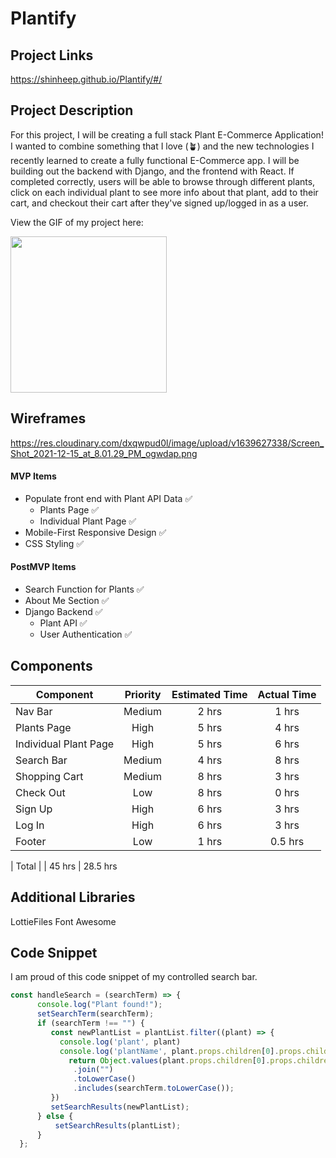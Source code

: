 # Plantify

## Project Links

https://shinheep.github.io/Plantify/#/ 

## Project Description

For this project, I will be creating a full stack Plant E-Commerce Application! I wanted to combine something that I love (🪴) and the new technologies I recently learned to create a fully functional E-Commerce app. I will be building out the backend with Django, and the frontend with React. If completed correctly, users will be able to browse through different plants, click on each individual plant to see more info about that plant, add to their cart, and checkout their cart after they've signed up/logged in as a user.

View the GIF of my project here:

<img src="https://res.cloudinary.com/dxqwpud0l/image/upload/v1645210273/Screen_Recording_2022-02-18_at_10_49_17_AM_AdobeCreativeCloudExpress_i5l5af.gif" width="250" height="250"/>

## Wireframes

https://res.cloudinary.com/dxqwpud0l/image/upload/v1639627338/Screen_Shot_2021-12-15_at_8.01.29_PM_ogwdap.png

#### MVP Items

- Populate front end with Plant API Data ✅
    - Plants Page ✅
    - Individual Plant Page ✅
- Mobile-First Responsive Design ✅
- CSS Styling ✅

#### PostMVP Items

- Search Function for Plants ✅
- About Me Section ✅
- Django Backend ✅
    - Plant API ✅
    - User Authentication ✅


## Components

| Component | Priority | Estimated Time | Actual Time |
| --- | :---: |  :---: | :---: |
| Nav Bar | Medium | 2 hrs| 1 hrs | 
| Plants Page | High | 5 hrs| 4 hrs |
| Individual Plant Page | High | 5 hrs| 6 hrs |
| Search Bar | Medium | 4 hrs| 8 hrs |
| Shopping Cart | Medium | 8 hrs| 3 hrs |
| Check Out | Low | 8 hrs| 0 hrs |
| Sign Up | High | 6 hrs| 3 hrs | 
| Log In | High | 6 hrs| 3 hrs | 
| Footer | Low | 1 hrs| 0.5 hrs | 

| Total | | 45 hrs | 28.5 hrs

## Additional Libraries

LottieFiles
Font Awesome

## Code Snippet

I am proud of this code snippet of my controlled search bar.

```js
const handleSearch = (searchTerm) => {
      console.log("Plant found!");
      setSearchTerm(searchTerm);
      if (searchTerm !== "") {
         const newPlantList = plantList.filter((plant) => {
           console.log('plant', plant)
           console.log('plantName', plant.props.children[0].props.children.props.alt)
             return Object.values(plant.props.children[0].props.children.props.alt)
              .join("")
              .toLowerCase()
              .includes(searchTerm.toLowerCase());
         })
         setSearchResults(newPlantList);
      } else {
          setSearchResults(plantList);
      }
  };
```


